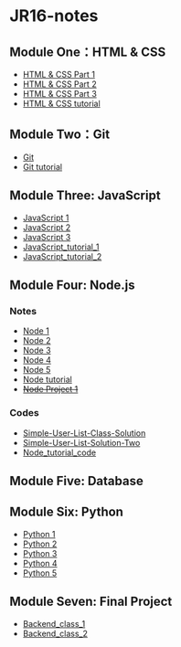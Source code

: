 # JR16-notes

## Module One：HTML & CSS
- [HTML & CSS Part 1](./HTML&CSS/HTML&CSS_1.md)<br>
- [HTML & CSS Part 2](./HTML&CSS/HTML&CSS_2.md)<br>
- [HTML & CSS Part 3](./HTML&CSS/HTML&CSS_3.md)<br>
- [HTML & CSS tutorial](./HTML&CSS/HTML&CSS_tutorial.md)<br>

## Module Two：Git
- [Git](./Git/Git.md)<br>
- [Git tutorial](./Git/Git_tutorial.md)<br>

## Module Three: JavaScript
- [JavaScript 1](./JavaScript/JavaScript_1.md)<br>
- [JavaScript 2](./JavaScript/JavaScript_2.md)<br>
- [JavaScript 3](./JavaScript/JavaScript_3.md)<br>
- [JavaScript_tutorial_1](./JavaScript/JavaScript_tutorial_1.md)<br>
- [JavaScript_tutorial_2](./JavaScript/JavaScript_tutorial_2.md)<br>

## Module Four: Node.js
### Notes
- [Node 1](./Nodejs/Node_1.md)<br>
- [Node 2](./Nodejs/Node_2.md)<br>
- [Node 3](./Nodejs/Node_3.md)<br>
- [Node 4](./Nodejs/Node_4.md)<br>
- [Node 5](./Nodejs/Node_5.md)<br>
- [Node tutorial](./Nodejs/Node_tutorial.md)<br>
- ~~[Node Project 1](./Nodejs/Node_Project1.md)~~<br>

### Codes
- [Simple-User-List-Class-Solution](https://github.com/ESJiang/JR16-notes/tree/main/Simple-User-List-Class-Solution)<br>
- [Simple-User-List-Solution-Two](https://github.com/ESJiang/JR16-notes/tree/main/Simple-User-List-Solution-Two)<br>
- [Node_tutorial_code](https://github.com/ESJiang/JR16-notes/tree/main/Node_tutorial_code)

## Module Five: Database

## Module Six: Python
- [Python 1](./Python/Python_1.md)<br>
- [Python 2](./Python/Python_2.md)<br>
- [Python 3](./Python/Python_3.md)<br>
- [Python 4](./Python/Python_4.md)<br>
- [Python 5](./Python/Python_5.md)<br>

## Module Seven: Final Project
- [Backend_class_1](./Final%20Project/Backend_class_1.md)<br>
- [Backend_class_2](./Final%20Project/Backend_class_2.md)<br>